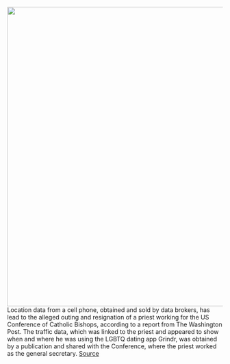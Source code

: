 <img src='https://cdn.vox-cdn.com/thumbor/A7QntucBHW8QToKBUI3fl_rplM8=/0x0:2040x1360/1200x800/filters:focal(857x517:1183x843)/cdn.vox-cdn.com/uploads/chorus_image/image/69609784/acastro_190204_1777_privacy_0001.0.jpg' width='700px' /><br/>
Location data from a cell phone, obtained and sold by data brokers, has lead to the alleged outing and resignation of a priest working for the US Conference of Catholic Bishops, according to a report from The Washington Post. The traffic data, which was linked to the priest and appeared to show when and where he was using the LGBTQ dating app Grindr, was obtained by a publication and shared with the Conference, where the priest worked as the general secretary.
<a href='https://www.theverge.com/2021/7/20/22586161/cell-phone-location-data-grindr-catholic-church-report-data-brokers'> Source <a/>